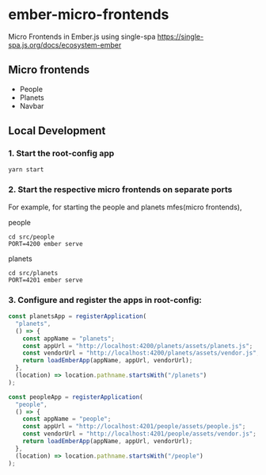 # ember-micro-frontends

Micro Frontends in Ember.js using single-spa
https://single-spa.js.org/docs/ecosystem-ember

## Micro frontends

- People
- Planets
- Navbar

## Local Development

### 1. Start the root-config app

```
yarn start
```

### 2. Start the respective micro frontends on separate ports

For example, for starting the people and planets mfes(micro frontends),

people

```
cd src/people
PORT=4200 ember serve
```

planets

```
cd src/planets
PORT=4201 ember serve
```

### 3. Configure and register the apps in root-config:

```js
const planetsApp = registerApplication(
  "planets",
  () => {
    const appName = "planets";
    const appUrl = "http://localhost:4200/planets/assets/planets.js";
    const vendorUrl = "http://localhost:4200/planets/assets/vendor.js";
    return loadEmberApp(appName, appUrl, vendorUrl);
  },
  (location) => location.pathname.startsWith("/planets")
);

const peopleApp = registerApplication(
  "people",
  () => {
    const appName = "people";
    const appUrl = "http://localhost:4201/people/assets/people.js";
    const vendorUrl = "http://localhost:4201/people/assets/vendor.js";
    return loadEmberApp(appName, appUrl, vendorUrl);
  },
  (location) => location.pathname.startsWith("/people")
);
```
